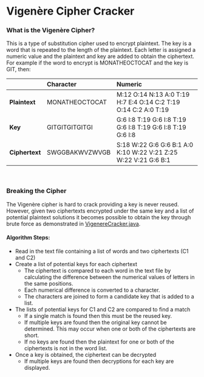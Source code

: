 # Vigenère Cipher Cracker

### What is the Vigenère Cipher?

This is a type of substitution cipher used to encrypt plaintext. The key is a word that is repeated to the length of the plaintext. Each letter is assigned a numeric value and the plaintext and key are added to obtain the ciphertext. For example if the word to encrypt is MONATHEOCTOCAT and the key is GIT, then:

|                | Character      | Numeric                                                         |
| :------------- | :------------- | :-------------------------------------------------------------- |
| **Plaintext**  | MONATHEOCTOCAT | M:12 O:14 N:13 A:0 T:19 H:7 E:4 O:14 C:2 T:19 O:14 C:2 A:0 T:19 |
| **Key**        | GITGITGITGITGI | G:6 I:8 T:19 G:6 I:8 T:19 G:6 I:8 T:19 G:6 I:8 T:19 G:6 I:8     |
| **Ciphertext** | SWGGBAKWVZWVGB | S:18 W:22 G:6 G:6 B:1 A:0 K:10 W:22 V:21 Z:25 W:22 V:21 G:6 B:1 |

<br>

### Breaking the Cipher

The Vigenère cipher is hard to crack providing a key is never reused. However, given two ciphertexts encrypted under the same key and a list of potential plaintext solutions it becomes possible to obtain the key through brute force as demonstrated in [VigenereCracker.java](https://github.com/TomMakesThings/Vigenere-Cracker/blob/main/VigenereCracker.java).

#### Algorithm Steps:

- Read in the text file containing a list of words and two ciphertexts (C1 and C2)
- Create a list of potential keys for each ciphertext
  - The ciphertext is compared to each word in the text file by calculating the difference between the numerical values of letters in the same positions.
  - Each numerical difference is converted to a character.
  - The characters are joined to form a candidate key that is added to a list.
- The lists of potential keys for C1 and C2 are compared to find a match
  - If a single match is found then this must be the reused key.
  - If multiple keys are found then the original key cannot be determined. This may occur when one or both of the ciphertexts are short.
  - If no keys are found then the plaintext for one or both of the ciphertexts is not in the word list.
- Once a key is obtained, the ciphertext can be decrypted
  - If multiple keys are found then decryptions for each key are displayed.
